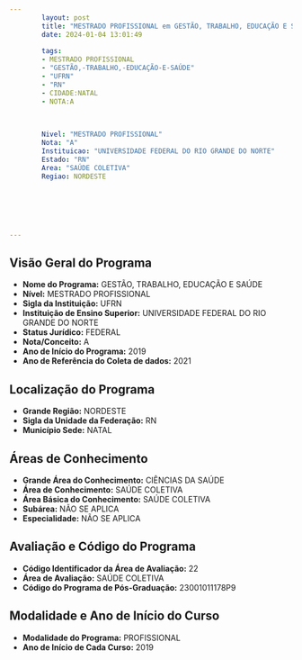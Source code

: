```yaml
---
        layout: post
        title: "MESTRADO PROFISSIONAL em GESTÃO, TRABALHO, EDUCAÇÃO E SAÚDE na UFRN  "
        date: 2024-01-04 13:01:49
     
        tags:
        - MESTRADO PROFISSIONAL
        - "GESTÃO,-TRABALHO,-EDUCAÇÃO-E-SAÚDE"
        - "UFRN"
        - "RN"
        - CIDADE:NATAL
        - NOTA:A
        
       

        Nivel: "MESTRADO PROFISSIONAL"
        Nota: "A"
        Instituicao: "UNIVERSIDADE FEDERAL DO RIO GRANDE DO NORTE"
        Estado: "RN"
        Area: "SAÚDE COLETIVA"
        Regiao: NORDESTE
        
        
        
        
        
        
---
```

## Visão Geral do Programa
- **Nome do Programa:** GESTÃO, TRABALHO, EDUCAÇÃO E SAÚDE
- **Nível:** MESTRADO PROFISSIONAL
- **Sigla da Instituição:** UFRN
- **Instituição de Ensino Superior:** UNIVERSIDADE FEDERAL DO RIO GRANDE DO NORTE
- **Status Jurídico:** FEDERAL
- **Nota/Conceito:** A
- **Ano de Início do Programa:** 2019
- **Ano de Referência do Coleta de dados:** 2021

## Localização do Programa
- **Grande Região:** NORDESTE
- **Sigla da Unidade da Federação:** RN
- **Município Sede:** NATAL

## Áreas de Conhecimento
- **Grande Área do Conhecimento:** CIÊNCIAS DA SAÚDE
- **Área de Conhecimento:** SAÚDE COLETIVA
- **Área Básica do Conhecimento:** SAÚDE COLETIVA
- **Subárea:** NÃO SE APLICA
- **Especialidade:** NÃO SE APLICA

## Avaliação e Código do Programa
- **Código Identificador da Área de Avaliação:** 22
- **Área de Avaliação:** SAÚDE COLETIVA
- **Código do Programa de Pós-Graduação:** 23001011178P9


## Modalidade e Ano de Início do Curso
- **Modalidade do Programa:** PROFISSIONAL
- **Ano de Início de Cada Curso:** 2019

